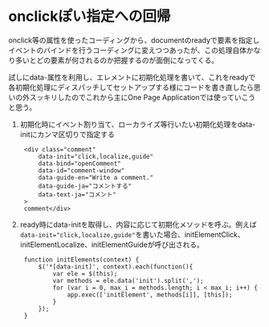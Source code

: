 # onclickぽい指定への回帰

onclick等の属性を使ったコーディングから、documentのreadyで要素を指定しイベントのバインドを行うコーディングに変えつつあったが、この処理自体かなり多いとどの要素が何されるのか把握するのが面倒になってくる。

試しにdata-属性を利用し、エレメントに初期化処理を書いて、これをreadyで各初期化処理にディスパッチしてセットアップする様にコードを書き直したら思いの外スッキリしたのでこれから主にOne Page Applicationでは使っていこうと思う。

1. 初期化時にイベント割り当て、ローカライズ等行いたい初期化処理をdata-initにカンマ区切りで指定する

        <div class="comment"
            data-init="click,localize,guide"
            data-bind="openComment"
            data-id="comment-window"
            data-guide-en="Write a comment."
            data-guide-ja="コメントする"
            data-text-ja="コメント"
        >
        comment</div>

2. ready時にdata-initを取得し、内容に応じて初期化メソッドを呼ぶ。例えば`data-init="click,localize,guide"`を書いた場合、initElementClick、initElementLocalize、initElementGuideが呼び出される。

        function initElements(context) {
            $('*[data-init]', context).each(function(){
                var ele = $(this);
                var methods = ele.data('init').split(',');
                for (var i = 0, max_i = methods.length; i < max_i; i++) {
                    app.exec(['initElement', methods[i]], [this]);
                }
            });
        }

<script src="https://gist.github.com/1095068.js?file=gistfile1.js"></script>
